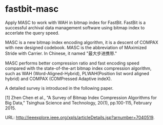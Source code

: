 fastbit-masc
============

Apply MASC to work with WAH in bitmap index for FastBit. FastBit is a successful archival data management software using bitmap index to accerlate the query speed.

MASC is a new bitmap index encoding algorithm, it is a descent of COMPAX with new designed codebook. MASC is the abbreviation of MAximized Stride with Carrier. In Chinese, it named "最大步进携带."

MASC performs better compression ratio and fast encoding speed compared with the state-of-the-art bitmap index compression algorithm, such as WAH (Word-Aligned-Hybrid), PLWAH(Position list word aligned hybrid) and COMPAX (COMPressed Adaptive indeX).

A detailed survey is introduced in the following paper.

[1] Zhen Chen et al., “A Survey of Bitmap Index Compression Algorithms for Big Data,” Tsinghua Science and Technology, 20(1), pp.100-115, February 2015.

URL: http://ieeexplore.ieee.org/xpls/articleDetails.jsp?arnumber=7040519.
